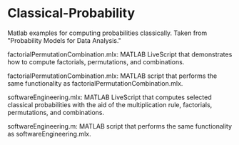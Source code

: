 # Classical-Probability
Matlab examples for computing probabilities classically. Taken from "Probability Models for Data Analysis."

factorialPermutationCombination.mlx: MATLAB LiveScript that demonstrates how to compute factorials, permutations, and combinations.

factorialPermutationCombination.mlx: MATLAB script that performs the same functionality as factorialPermutationCombination.mlx.


softwareEngineering.mlx: MATLAB LiveScript that computes selected classical probabilities with the aid of the multiplication rule, factorials, permutations, and combinations.

softwareEngineering.m: MATLAB script that performs the same functionality as softwareEngineering.mlx.
